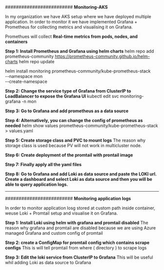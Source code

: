 ######################### **Monitoring-AKS**

In my organization we have AKS setup where we have deployed multiple application. In order to monitor it we have implemented Grafana + Prometheus for collecting metrics and visualising it on Grafana.

Promethues will collect **Real-time metrics from pods, nodes, and containers**


**Step 1: Install Prometheus and Grafana using helm charts**
helm repo add prometheus-community https://prometheus-community.github.io/helm-charts
helm repo update

helm install monitoring prometheus-community/kube-prometheus-stack \
  --namespace mon \
  --create-namespace

**Step 2: Change the service type of Grafana from ClusterIP to LoadBalancer to expose the Grafana UI**
kubectl edit svc monitoring-grafana -n mon


**Step 3: Go to Grafana and add prometheus as a data source**

**Step 4: Alternatively, you can change the config of prometheus as needed**
helm show values prometheus-community/kube-prometheus-stack > values.yaml

**Step 5: Create storage class and PVC to mount logs** 
The reason why storage class is used because PV will not work in multicluster node.

**Step 6: Create deployment of the promtail with prontail image**

**Step 7: Finally apply all the yaml files**

**Step 8: Go to Grafana and add Loki as data source and paste the LOKI url. Create a dashboard and select Loki as data source and then you will be able to query application logs.**


-------------------------------------------------------



######################### **Monitoring application logs**  

In order to monitor application losg stored at custom path inside container, weuse Loki + Promtail setup and visualise it on Grafana.


**Step 1: Install Loki using helm with grafana and promtail disabled**
The reason why grafana and promtail are disabled because we are using Azure managed Grafana and custom config of promtail


**Step 2: create a ConfigMap for promtail config which contains scrape configs**
This is will tell promtail from where ( directory ) to scrape logs


**Step 3: Edit the loki service from ClusterIP to Grafana**
This will be useful whil adding Loki as data source to Grafana
